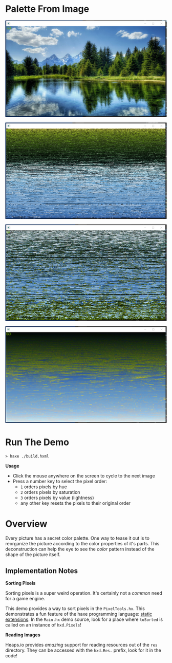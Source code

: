 # Palette From Image

![Demo Screenshot](https://github.com/BradLyman/get-creative-with-heaps/blob/master/P1-Color/3-2-image-palette/NoFilter.png)

![Demo Screenshot](https://github.com/BradLyman/get-creative-with-heaps/blob/master/P1-Color/3-2-image-palette/OrderByHue.png)

![Demo Screenshot](https://github.com/BradLyman/get-creative-with-heaps/blob/master/P1-Color/3-2-image-palette/OrderBySaturation.png)

![Demo Screenshot](https://github.com/BradLyman/get-creative-with-heaps/blob/master/P1-Color/3-2-image-palette/OrderByValue.png)

# Run The Demo 

```
> haxe ./build.hxml
```

**Usage**

* Click the mouse anywhere on the screen to cycle to the next image
* Press a number key to select the pixel order:
  * `1` orders pixels by hue
  * `2` orders pixels by saturation
  * `3` orders pixels by value (lightness)
  * any other key resets the pixels to their original order

# Overview

Every picture has a secret color palette. One way to tease it out is to reorganize the picture 
according to the color properties of it's parts. This deconstruction can help the eye to 
see the *color* pattern instead of the shape of the picture itself.

## Implementation Notes

**Sorting Pixels**

Sorting pixels is a super weird operation. It's certainly not a *common* need for a game engine.

This demo provides a way to sort pixels in the `PixelTools.hx`. This demonstrates a fun feature of
the haxe programming language: [static extensions](https://haxe.org/manual/lf-static-extension.html).
In the `Main.hx` demo source, look for a place where `toSorted` is called on an instance of `hxd.Pixels`!

**Reading Images**

Heaps.io provides *amazing* support for reading resources out of the `res` directory. They can be accessed
with the `hxd.Res.` prefix, look for it in the code!



